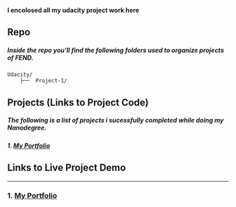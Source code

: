 **I encolosed all my udacity project work here**


## Repo

##### Inside the repo you'll find the following folders used to organize projects of FEND.

```
Udacity/
    ├──  Project-1/
```

## Projects (Links to Project Code)

##### The following is a list of projects i sucessfully completed while doing my Nanodegree.
##### 1. [My Portfolio](https://github.com/Lingachan/Udacity/tree/master/Project1)

## Links to Live Project Demo
____________________________________________________________________________________________
### 1. [My Portfolio](https://jaikathuria.github.io/Project1/)
